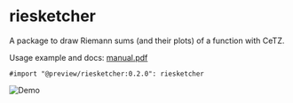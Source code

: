 # riesketcher

A package to draw Riemann sums (and their plots) of a function with CeTZ.

Usage example and docs: [manual.pdf](https://github.com/ThatOneCalculator/riesketcher/blob/main/manual.pdf)

```typst
#import "@preview/riesketcher:0.2.0": riesketcher
```

![Demo](https://github.com/ThatOneCalculator/riesketcher/assets/44733677/4f87b750-e4be-4698-b650-74f4fe56789d)